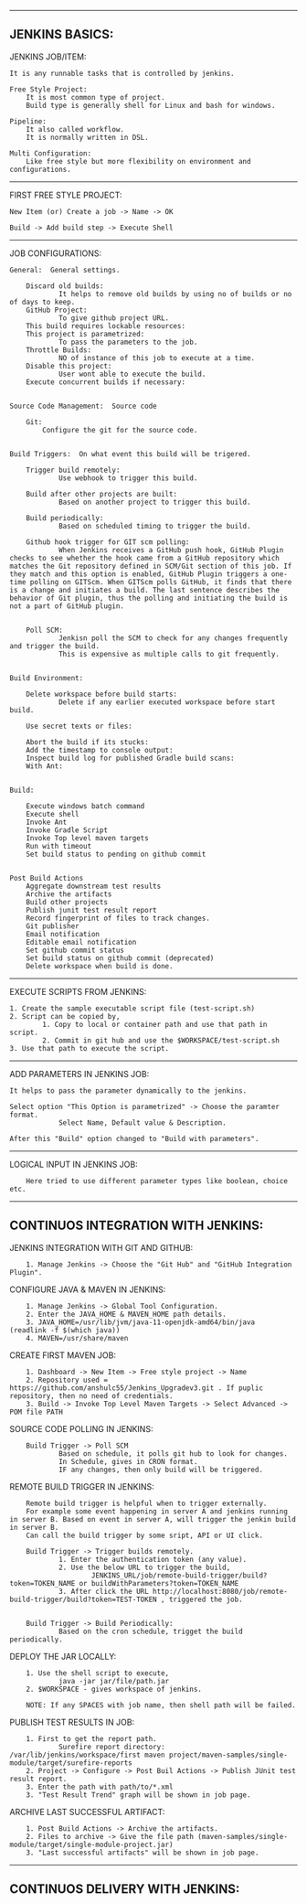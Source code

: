
---------------------------------------------------------------------------------------------------------
JENKINS BASICS: 
---------------------------------------------------------------------------------------------------------

JENKINS JOB/ITEM: 

    It is any runnable tasks that is controlled by jenkins. 

    Free Style Project: 
        It is most common type of project. 
        Build type is generally shell for Linux and bash for windows. 
    
    Pipeline: 
        It also called workflow. 
        It is normally written in DSL. 
    
    Multi Configuration: 
        Like free style but more flexibility on environment and configurations. 

---------------------------------------------------------------------------------------------------------

FIRST FREE STYLE PROJECT: 


    New Item (or) Create a job -> Name -> OK 

    Build -> Add build step -> Execute Shell 

---------------------------------------------------------------------------------------------------------

JOB CONFIGURATIONS: 


    General:  General settings. 

        Discard old builds: 
                It helps to remove old builds by using no of builds or no of days to keep.
        GitHub Project:
                To give github project URL. 
        This build requires lockable resources: 
        This project is parametrized: 
                To pass the parameters to the job. 
        Throttle Builds: 
                NO of instance of this job to execute at a time. 
        Disable this project: 
                User wont able to execute the build. 
        Execute concurrent builds if necessary: 


    Source Code Management:  Source code

        Git: 
            Configure the git for the source code. 


    Build Triggers:  On what event this build will be trigered. 

        Trigger build remotely: 
                Use webhook to trigger this build.

        Build after other projects are built:
                Based on another project to trigger this build. 

        Build periodically:
                Based on scheduled timing to trigger the build. 

        Github hook trigger for GIT scm polling: 
                When Jenkins receives a GitHub push hook, GitHub Plugin checks to see whether the hook came from a GitHub repository which matches the Git repository defined in SCM/Git section of this job. If they match and this option is enabled, GitHub Plugin triggers a one-time polling on GITScm. When GITScm polls GitHub, it finds that there is a change and initiates a build. The last sentence describes the behavior of Git plugin, thus the polling and initiating the build is not a part of GitHub plugin.


        Poll SCM:
                Jenkisn poll the SCM to check for any changes frequently and trigger the build.
                This is expensive as multiple calls to git frequently. 


    Build Environment: 

        Delete workspace before build starts: 
                Delete if any earlier executed workspace before start build. 

        Use secret texts or files: 

        Abort the build if its stucks: 
        Add the timestamp to console output:
        Inspect build log for published Gradle build scans:
        With Ant: 


    Build: 

        Execute windows batch command 
        Execute shell 
        Invoke Ant 
        Invoke Gradle Script 
        Invoke Top level maven targets 
        Run with timeout 
        Set build status to pending on github commit 


    Post Build Actions 
        Aggregate downstream test results 
        Archive the artifacts 
        Build other projects 
        Publish junit test result report
        Record fingerprint of files to track changes.
        Git publisher
        Email notification
        Editable email notification
        Set github commit status 
        Set build status on github commit (deprecated)
        Delete workspace when build is done.


---------------------------------------------------------------------------------------------------------

EXECUTE SCRIPTS FROM JENKINS:


    1. Create the sample executable script file (test-script.sh)
    2. Script can be copied by,
            1. Copy to local or container path and use that path in script. 
            2. Commit in git hub and use the $WORKSPACE/test-script.sh 
    3. Use that path to execute the script.


---------------------------------------------------------------------------------------------------------

ADD PARAMETERS IN JENKINS JOB: 

    It helps to pass the parameter dynamically to the jenkins. 

    Select option "This Option is parametrized" -> Choose the paramter format. 
                Select Name, Default value & Description. 
    
    After this "Build" option changed to "Build with parameters".

---------------------------------------------------------------------------------------------------------

LOGICAL INPUT IN JENKINS JOB:

        Here tried to use different parameter types like boolean, choice etc. 


---------------------------------------------------------------------------------------------------------
CONTINUOS INTEGRATION WITH JENKINS: 
---------------------------------------------------------------------------------------------------------

JENKINS INTEGRATION WITH GIT AND GITHUB: 

        1. Manage Jenkins -> Choose the "Git Hub" and "GitHub Integration Plugin".
        

CONFIGURE JAVA & MAVEN IN JENKINS: 

        1. Manage Jenkins -> Global Tool Configuration. 
        2. Enter the JAVA_HOME & MAVEN_HOME path details. 
        3. JAVA_HOME=/usr/lib/jvm/java-11-openjdk-amd64/bin/java  (readlink -f $(which java))
        4. MAVEN=/usr/share/maven


CREATE FIRST MAVEN JOB: 

        1. Dashboard -> New Item -> Free style project -> Name 
        2. Repository used = https://github.com/anshulc55/Jenkins_Upgradev3.git . If puplic repository, then no need of credentials. 
        3. Build -> Invoke Top Level Maven Targets -> Select Advanced -> POM file PATH


SOURCE CODE POLLING IN JENKINS: 

        Build Trigger -> Poll SCM 
                Based on schedule, it polls git hub to look for changes. 
                In Schedule, gives in CRON format.
                IF any changes, then only build will be triggered. 


REMOTE BUILD TRIGGER IN JENKINS:

        Remote build trigger is helpful when to trigger externally. 
        For example some event happening in server A and jenkins running in server B. Based on event in server A, will trigger the jenkin build in server B. 
        Can call the build trigger by some sript, API or UI click.

        Build Trigger -> Trigger builds remotely. 
                1. Enter the authentication token (any value).
                2. Use the below URL to trigger the build, 
                        JENKINS_URL/job/remote-build-trigger/build?token=TOKEN_NAME or buildWithParameters?token=TOKEN_NAME
                3. After click the URL http://localhost:8080/job/remote-build-trigger/build?token=TEST-TOKEN , triggered the job.
        

        Build Trigger -> Build Periodically: 
                Based on the cron schedule, trigget the build periodically. 


DEPLOY THE JAR LOCALLY: 

        1. Use the shell script to execute,
                java -jar jar/file/path.jar 
        2. $WORKSPACE - gives workspace of jenkins. 

        NOTE: If any SPACES with job name, then shell path will be failed. 


PUBLISH TEST RESULTS IN JOB: 

        1. First to get the report path. 
                Surefire report directory: /var/lib/jenkins/workspace/first maven project/maven-samples/single-module/target/surefire-reports
        2. Project -> Configure -> Post Buil Actions -> Publish JUnit test result report.
        3. Enter the path with path/to/*.xml
        3. "Test Result Trend" graph will be shown in job page. 


ARCHIVE LAST SUCCESSFUL ARTIFACT: 

        1. Post Build Actions -> Archive the artifacts.
        2. Files to archive -> Give the file path (maven-samples/single-module/target/single-module-project.jar)
        3. "Last successful artifacts" will be shown in job page. 


---------------------------------------------------------------------------------------------------------
CONTINUOS DELIVERY WITH JENKINS: 
---------------------------------------------------------------------------------------------------------




